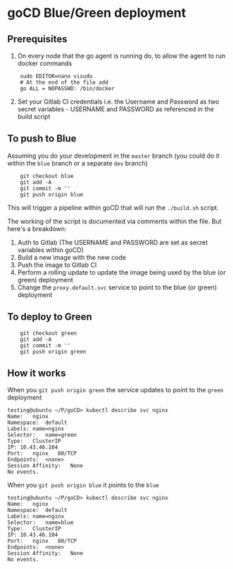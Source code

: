 # goCD Blue/Green deployment

## Prerequisites
1. On every node that the go agent is running do, to allow the agent to run docker commands
```
    sudo EDITOR=nano visudo
    # At the end of the file add
    go ALL = NOPASSWD: /bin/docker
```
2. Set your Gitlab CI credentials i.e. the Username and Password as two secret variables - USERNAME and PASSWORD as referenced in the build script

## To push to Blue
Assuming you do your development in the `master` branch (you could do it within the `blue` branch or a separate `dev` branch)

```
    git checkout blue
    git add -A
    git commit -m ''
    git push origin blue
```

This will trigger a pipeline within goCD that will run the `./build.sh` script.

The working of the script is documented via comments within the file. But here's a breakdown:

1. Auth to Gitlab (The USERNAME and PASSWORD are set as secret variables within goCD)
2. Build a new image with the new code
3. Push the image to Gitlab CI
4. Perform a rolling update to update the image being used by the blue (or green) deployment
5. Change the `proxy.default.svc` service to point to the blue (or green) deployment

## To deploy to Green

```
    git checkout green
    git add -A
    git commit -m ''
    git push origin green
```

## How it works

When you `git push origin green` the service updates to point to the `green` deployment
```
testing@ubuntu ~/P/goCD> kubectl describe svc nginx
Name:	nginx
Namespace:	default
Labels:	name=nginx
Selector:	name=green
Type:	ClusterIP
IP:	10.43.46.104
Port:	nginx	80/TCP
Endpoints:	<none>
Session Affinity:	None
No events.
```

When you `git push origin blue` it points to the `blue`
```
testing@ubuntu ~/P/goCD> kubectl describe svc nginx
Name:	nginx
Namespace:	default
Labels:	name=nginx
Selector:	name=blue
Type:	ClusterIP
IP:	10.43.46.104
Port:	nginx	80/TCP
Endpoints:	<none>
Session Affinity:	None
No events.
```